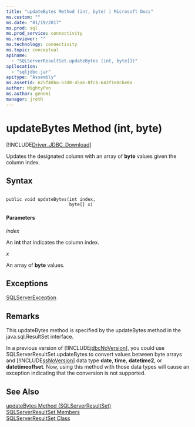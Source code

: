 ```yaml
---
title: "updateBytes Method (int, byte) | Microsoft Docs"
ms.custom: ""
ms.date: "01/19/2017"
ms.prod: sql
ms.prod_service: connectivity
ms.reviewer: ""
ms.technology: connectivity
ms.topic: conceptual
apiname: 
  - "SQLServerResultSet.updateBytes (int, byte[])"
apilocation: 
  - "sqljdbc.jar"
apitype: "Assembly"
ms.assetid: 625f48ba-53d0-45a6-8fcb-643f1e0cbe8a
author: MightyPen
ms.author: genemi
manager: jroth
---
```

# updateBytes Method (int, byte)
[!INCLUDE[Driver_JDBC_Download](../../../includes/driver_jdbc_download.md)]

  Updates the designated column with an array of **byte** values given the column index.  
  
## Syntax  
  
```  
  
public void updateBytes(int index,  
                        byte[] x)  
```  
  
#### Parameters  
 *index*  
  
 An **int** that indicates the column index.  
  
 *x*  
  
 An array of **byte** values.  
  
## Exceptions  
 [SQLServerException](../../../connect/jdbc/reference/sqlserverexception-class.md)  
  
## Remarks  
 This updateBytes method is specified by the updateBytes method in the java.sql.ResultSet interface.  
  
 In a previous version of [!INCLUDE[jdbcNoVersion](../../../includes/jdbcnoversion_md.md)], you could use SQLServerResultSet.updateBytes to convert values between byte arrays and [!INCLUDE[ssNoVersion](../../../includes/ssnoversion-md.md)] data type **date**, **time**, **datetime2**, or **datetimeoffset**. Now, using this method with those data types will cause an exception indicating that the conversion is not supported.  
  
## See Also  
 [updateBytes Method &#40;SQLServerResultSet&#41;](../../../connect/jdbc/reference/updatebytes-method-sqlserverresultset.md)   
 [SQLServerResultSet Members](../../../connect/jdbc/reference/sqlserverresultset-members.md)   
 [SQLServerResultSet Class](../../../connect/jdbc/reference/sqlserverresultset-class.md)  
  
  
